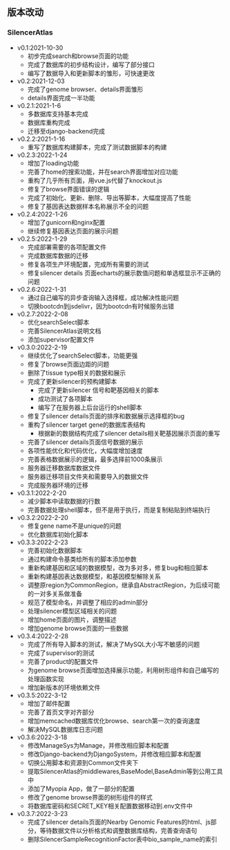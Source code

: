 ## 版本改动

### SilencerAtlas

* v0.1:2021-10-30
    * 初步完成search和browse页面的功能
    * 完成了数据库的初步结构设计，编写了部分接口
    * 编写了数据导入和更新脚本的雏形，可快速更改
* v0.2:2021-12-03
    * 完成了genome browser、details界面雏形
    * details界面完成一半功能
* v0.2.1:2021-1-6
    * 多数据库支持基本完成
    * 数据库重构完成
    * 迁移至django-backend完成
* v0.2.2:2021-1-16
    * 重写了数据库构建脚本，完成了测试数据脚本的构建
* v0.2.3:2022-1-24
    * 增加了loading功能
    * 完善了home的搜索功能，并在search界面增加对应功能
    * 重构了几乎所有页面，用vue.js代替了knockout.js
    * 修复了browse界面错误的逻辑
    * 完成了初始化、更新、删除、导出等脚本，大幅度提高了性能
    * 修复了基因表达数据样本名称展示不全的问题
* v0.2.4:2022-1-26
    * 增加了gunicorn和nginx配置
    * 继续修复基因表达页面的展示问题
* v0.2.5:2022-1-29
    * 完成部署需要的各项配置文件
    * 完成数据库数据的迁移
    * 修复各项生产环境配置，完成所有需要的测试
    * 修复silencer details 页面echarts的展示数值问题和单选框显示不正确的问题
* v0.2.6:2022-1-31
    * 通过自己编写的异步查询输入选择框，成功解决性能问题
    * 切换bootcdn到jsdelivr，因为bootcdn有时候服务出错
* v0.2.7:2022-2-08
    * 优化searchSelect脚本
    * 完善SilencerAtlas说明文档
    * 添加supervisor配置文件
* v0.3.0:2022-2-19
    * 继续优化了searchSelect脚本，功能更强
    * 修复了browse页面边距的问题
    * 删除了tissue type相关的数据和展示
    * 完成了更新silencer的预构建脚本
        * 完成了更新silencer 信号和靶基因相关的脚本
        * 成功测试了各项脚本
        * 编写了在服务器上后台运行的shell脚本
    * 修复了silencer details页面的排序和数据展示选择框的bug
    * 重构了silencer target gene的数据库表结构
        * 根据新的数据结构完成了silencer details相关靶基因展示页面的重写
    * 完善了silencer details页面信号数据的展示
    * 各项性能优化和代码优化，大幅度增加速度
    * 完善表格数据展示的逻辑，最多选择前1000条展示
    * 服务器迁移数据库数据文件
    * 服务器迁移项目文件夹和需要导入的数据文件
    * 完成服务器环境的迁移
* v0.3.1:2022-2-20
    * 减少脚本中读取数据的行数
    * 完善数据处理shell脚本，但不是用于执行，而是复制粘贴到终端执行
* v0.3.2:2022-2-20
    * 修复gene name不是unique的问题
    * 优化数据库初始化脚本
* v0.3.3:2022-2-23
    * 完善初始化数据脚本
    * 通过构建命令基类给所有的脚本添加参数
    * 重新构建基因和区域的数据模型，改为多对多，修复bug和相应脚本
    * 重新构建基因表达数据模型，和基因模型解除关系
    * 调整原region为CommonRegion，继承自AbstractRegion，为后续可能的一对多关系做准备
    * 规范了模型命名，并调整了相应的admin部分
    * 处理silencer模型区域相关的问题
    * 增加home页面的图片，调整描述
    * 增加genome browse页面的一些数据
* v0.3.4:2022-2-28
    * 完成了所有导入脚本的测试，解决了MySQL大小写不敏感的问题
    * 完成了supervisor的测试
    * 完善了product的配置文件
    * 为genome browse页面增加选择展示功能，利用树形组件和自己编写的处理函数实现
    * 增加新版本的环境依赖文件
* v0.3.5:2022-3-12
    * 增加了邮件配置
    * 完善了首页文字对齐部分
    * 增加memcached数据库优化browse、search第一次的查询速度
    * 解决MySQL数据库日志问题
* v0.3.6:2022-3-18
    * 修改ManageSys为Manage，并修改相应脚本和配置
    * 修改Django-backend为DjangoSystem，并修改相应脚本和配置
    * 切换公用脚本和资源到Common文件夹下
    * 提取SilencerAtlas的middlewares,BaseModel,BaseAdmin等到公用工具中
    * 添加了Myopia App，做了一部分的配置
    * 修改了genome browse界面的树形组件的样式
    * 将数据库密码和SECRET_KEY相关配置数据移动到.env文件中
* v0.3.7:2022-3-23
    * 完成了silencer details页面的Nearby Genomic Features的html、js部分，等待数据文件以分析格式和调整数据库结构，完善查询语句
    * 删除SilencerSampleRecognitionFactor表中bio_sample_name的索引
